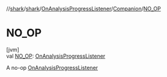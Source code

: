 //[shark](../../../../index.md)/[shark](../../index.md)/[OnAnalysisProgressListener](../index.md)/[Companion](index.md)/[NO_OP](-n-o_-o-p.md)

# NO_OP

[jvm]\
val [NO_OP](-n-o_-o-p.md): [OnAnalysisProgressListener](../index.md)

A no-op [OnAnalysisProgressListener](../index.md)
